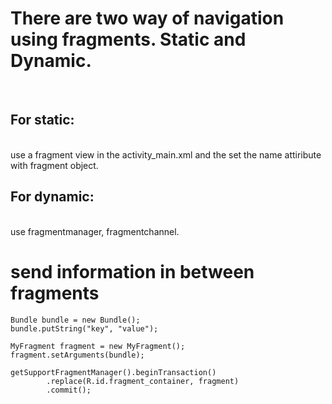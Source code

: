 <H1> There are two way of navigation using  fragments. Static and Dynamic. </H1></br>
<H2> For static: </H2> </br> use a fragment view in the activity_main.xml and the set the name attiribute with fragment object. 
<H2> For dynamic:  </H2> </br>use fragmentmanager, fragmentchannel.

<H1> send information in between fragments </H1>

```
Bundle bundle = new Bundle();
bundle.putString("key", "value");

MyFragment fragment = new MyFragment();
fragment.setArguments(bundle);

getSupportFragmentManager().beginTransaction()
        .replace(R.id.fragment_container, fragment)
        .commit();
```
